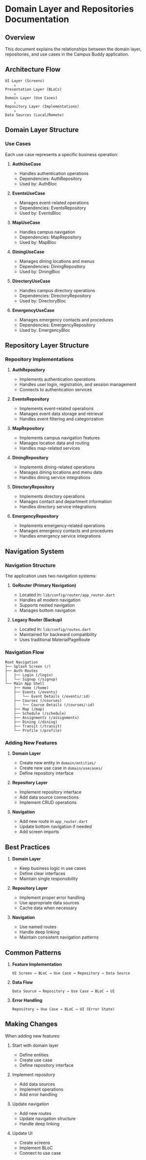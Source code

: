 # Domain Layer and Repositories Documentation

## Overview
This document explains the relationships between the domain layer, repositories, and use cases in the Campus Buddy application.

## Architecture Flow

```
UI Layer (Screens) 
    ↓
Presentation Layer (BLoCs)
    ↓
Domain Layer (Use Cases)
    ↓
Repository Layer (Implementations)
    ↓
Data Sources (Local/Remote)
```

## Domain Layer Structure

### Use Cases
Each use case represents a specific business operation:

1. **AuthUseCase**
   - Handles authentication operations
   - Dependencies: AuthRepository
   - Used by: AuthBloc

2. **EventsUseCase**
   - Manages event-related operations
   - Dependencies: EventsRepository
   - Used by: EventsBloc

3. **MapUseCase**
   - Handles campus navigation
   - Dependencies: MapRepository
   - Used by: MapBloc

4. **DiningUseCase**
   - Manages dining locations and menus
   - Dependencies: DiningRepository
   - Used by: DiningBloc

5. **DirectoryUseCase**
   - Handles campus directory operations
   - Dependencies: DirectoryRepository
   - Used by: DirectoryBloc

6. **EmergencyUseCase**
   - Manages emergency contacts and procedures
   - Dependencies: EmergencyRepository
   - Used by: EmergencyBloc

## Repository Layer Structure

### Repository Implementations

1. **AuthRepository**
   - Implements authentication operations
   - Handles user login, registration, and session management
   - Connects to authentication services

2. **EventsRepository**
   - Implements event-related operations
   - Manages event data storage and retrieval
   - Handles event filtering and categorization

3. **MapRepository**
   - Implements campus navigation features
   - Manages location data and routing
   - Handles map-related services

4. **DiningRepository**
   - Implements dining-related operations
   - Manages dining locations and menu data
   - Handles dining service integrations

5. **DirectoryRepository**
   - Implements directory operations
   - Manages contact and department information
   - Handles directory service integrations

6. **EmergencyRepository**
   - Implements emergency-related operations
   - Manages emergency contacts and procedures
   - Handles emergency service integrations

## Navigation System

### Navigation Structure
The application uses two navigation systems:

1. **GoRouter (Primary Navigation)**
   - Located in: `lib/config/router/app_router.dart`
   - Handles all modern navigation
   - Supports nested navigation
   - Manages bottom navigation

2. **Legacy Router (Backup)**
   - Located in: `lib/config/routes.dart`
   - Maintained for backward compatibility
   - Uses traditional MaterialPageRoute

### Navigation Flow

```
Root Navigation
├── Splash Screen (/)
├── Auth Routes
│   ├── Login (/login)
│   └── Signup (/signup)
└── Main App Shell
    ├── Home (/home)
    ├── Events (/events)
    │   └── Event Details (/events/:id)
    ├── Courses (/courses)
    │   └── Course Details (/courses/:id)
    ├── Map (/map)
    ├── Schedule (/schedule)
    ├── Assignments (/assignments)
    ├── Dining (/dining)
    ├── Transit (/transit)
    └── Profile (/profile)
```

### Adding New Features

1. **Domain Layer**
   - Create new entity in `domain/entities/`
   - Create new use case in `domain/usecases/`
   - Define repository interface

2. **Repository Layer**
   - Implement repository interface
   - Add data source connections
   - Implement CRUD operations

3. **Navigation**
   - Add new route in `app_router.dart`
   - Update bottom navigation if needed
   - Add screen imports

## Best Practices

1. **Domain Layer**
   - Keep business logic in use cases
   - Define clear interfaces
   - Maintain single responsibility

2. **Repository Layer**
   - Implement proper error handling
   - Use appropriate data sources
   - Cache data when necessary

3. **Navigation**
   - Use named routes
   - Handle deep linking
   - Maintain consistent navigation patterns

## Common Patterns

1. **Feature Implementation**
   ```
   UI Screen → BLoC → Use Case → Repository → Data Source
   ```

2. **Data Flow**
   ```
   Data Source → Repository → Use Case → BLoC → UI
   ```

3. **Error Handling**
   ```
   Repository → Use Case → BLoC → UI (Error State)
   ```

## Making Changes

When adding new features:

1. Start with domain layer
   - Define entities
   - Create use case
   - Define repository interface

2. Implement repository
   - Add data sources
   - Implement operations
   - Add error handling

3. Update navigation
   - Add new routes
   - Update navigation structure
   - Handle deep linking

4. Update UI
   - Create screens
   - Implement BLoC
   - Connect to use case 